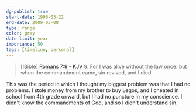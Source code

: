 ```yaml
---
dg-publish: true
start-date: 1996-03-22
end-date: 2009-03-08
type: range
color: gray
date-limit: year
importance: 50
tags: [timeline, personal]
---
```


> [!Bible] [Romans 7:9 - KJV](https://bible-api.com/Romans+7:9?translation=kjv)
> 9. For I was alive without the law once: but when the commandment came, sin revived, and I died.

This was the period in which I thought my biggest problem was that I had no problems. I stole money from my brother to buy Legos, and I cheated in school from 4th grade onward, but I had no puncture in my conscience. I didn't know the commandments of God, and so I didn't understand sin.